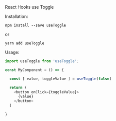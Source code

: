 React Hooks use Toggle


Installation:
```
npm install --save useToggle
```
or
```
yarn add useToggle
```

Usage:
```javascript
import useToggle from 'useToggle';

const MyComponent = () => {

  const [ value, toggleValue ] = useToggle(false)

  return (
    <button onClick={toggleValue}>
      {value}
    </button>
  )

}
```

